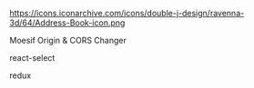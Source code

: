 https://icons.iconarchive.com/icons/double-j-design/ravenna-3d/64/Address-Book-icon.png

Moesif Origin & CORS Changer

react-select

redux

